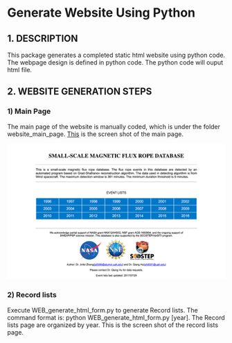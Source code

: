 
# Generate Website Using Python
## 1. DESCRIPTION
This package generates a completed static html website using python code. The webpage design is defined in python code. The python code will ouput html file. 

## 2. WEBSITE GENERATION STEPS
### 1) Main Page

The main page of the website is manually coded, which is under the folder website_main_page. [This](website_main_page/Main_Page_Screen_Shot.png) is the screen shot of the main page.

![ScreenShot](website_main_page/Main_Page_Screen_Shot.png)

### 2) Record lists
Execute WEB_generate_html_form.py to generate Record lists. The command format is: python WEB_generate_html_form.py \[year\]. The Record lists page are organized by year. This is the screen shot of the record lists page.


